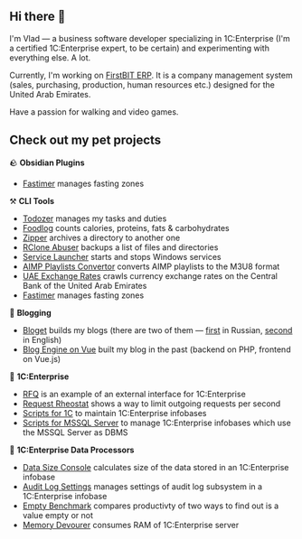 ## Hi there 👋

I'm Vlad — a business software developer specializing in 1C:Enterprise (I'm a certified 1C:Enterprise expert, to be certain) and experimenting with everything else. A lot.

Currently, I'm working on [FirstBIT ERP](https://firstbit.ae/). It is a company management system (sales, purchasing, production, human resources etc.) designed for the United Arab Emirates.

Have a passion for walking and video games.

## Check out my pet projects

🪨 **Obsidian Plugins**

- [Fastimer](https://github.com/vkostyanetsky/ObsidianFastimer) manages fasting zones

⚒️ **CLI Tools**

- [Todozer](https://github.com/vkostyanetsky/Todozer) manages my tasks and duties
- [Foodlog](https://github.com/vkostyanetsky/Foodlog) counts calories, proteins, fats & carbohydrates
- [Zipper](https://github.com/vkostyanetsky/Zipper) archives a directory to another one
- [RClone Abuser](https://github.com/vkostyanetsky/RCloneAbuser) backups a list of files and directories
- [Service Launcher](https://github.com/vkostyanetsky/ServiceLauncher) starts and stops Windows services
- [AIMP Playlists Convertor](https://github.com/vkostyanetsky/AIMPPlaylistsConvertor) converts AIMP playlists to the M3U8 format
- [UAE Exchange Rates](https://github.com/vkostyanetsky/UAECBExchangeRates) crawls currency exchange rates on the Central Bank of the United Arab Emirates
- [Fastimer](https://github.com/vkostyanetsky/Fastimer) manages fasting zones

💬 **Blogging**

- [Bloget](https://github.com/vkostyanetsky/Bloget) builds my blogs (there are two of them — [first](https://kostyanetsky.ru) in Russian, [second](https://kostyanetsky.me) in English)
- [Blog Engine on Vue](https://github.com/vkostyanetsky/BlogEngineOnVue) built my blog in the past (backend on PHP, frontend on Vue.js)

🏢 **1C:Enterprise**

- [RFQ](https://github.com/vkostyanetsky/RFQ) is an example of an external interface for 1C:Enterprise
- [Request Rheostat](https://github.com/vkostyanetsky/RequestRheostat) shows a way to limit outgoing requests per second
- [Scripts for 1C](https://github.com/vkostyanetsky/ScriptsFor1C) to maintain 1C:Enterprise infobases
- [Scripts for MSSQL Server](https://github.com/vkostyanetsky/ScriptsForMSSQLServer) to manage 1C:Enterprise infobases which use the MSSQL Server as DBMS

🚀 **1C:Enterprise Data Processors**

- [Data Size Console](https://github.com/vkostyanetsky/DataSizeConsole) calculates size of the data stored in an 1C:Enterprise infobase
- [Audit Log Settings](https://github.com/vkostyanetsky/AuditLogSettings) manages settings of audit log subsystem in a 1C:Enterprise infobase
- [Empty Benchmark](https://github.com/vkostyanetsky/EmptyBenchmark) compares productivty of two ways to find out is a value empty or not
- [Memory Devourer](https://github.com/vkostyanetsky/MemoryDevourer) consumes RAM of 1C:Enterprise server
